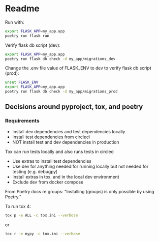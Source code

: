 # Readme

Run with:

```zsh
export FLASK_APP=my_app.app
poetry run flask run
```

Verify flask db script (dev):

```bash
export FLASK_APP=my_app.app
poetry run flask db check -d my_app/migrations_dev
```

Change the .env file value of FLASK_ENV to dev to verify flask db script (prod):

```bash
unset FLASK_ENV
export FLASK_APP=my_app.app
poetry run flask db check -d my_app/migrations_prod
```

## Decisions around pyproject, tox, and poetry

### Requirements

- Install dev dependencies and test dependencies locally
- Install test dependencies from circleci
- NOT install test and dev dependencies in production

Tox can run tests locally and also runs tests in circleci

- Use extras to install test dependencies
- Use dev for anything needed for running locally but not needed for testing (e.g. debugpy)
- Install extras in tox, and in the local dev environment
- Exclude dev from docker compose

From Poetry docs re groups: "Installing (groups) is only possible by using Poetry."

To run tox 4:

```zsh
tox p -e ALL -c tox.ini --verbose
```

or

```zsh
tox r -e mypy -c tox.ini --verbose
```
